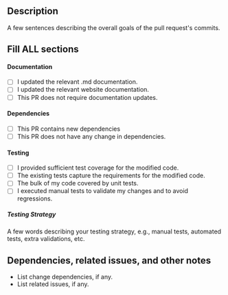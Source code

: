 ## Description
A few sentences describing the overall goals of the pull request's commits.

## Fill ALL sections
#### Documentation
- [ ] I updated the relevant .md documentation.
- [ ] I updated the relevant website documentation.
- [ ] This PR does not require documentation updates.

#### Dependencies
- [ ] This PR contains new dependencies
- [ ] This PR does not have any change in dependencies.

#### Testing
- [ ] I provided sufficient test coverage for the modified code.
- [ ] The existing tests capture the requirements for the modified code.
- [ ] The bulk of my code covered by unit tests.
- [ ] I executed manual tests to validate my changes and to avoid regressions.
  
##### Testing Strategy
A few words describing your testing strategy, e.g., manual tests, automated tests, extra validations, etc.

## Dependencies, related issues, and other notes
* List change dependencies, if any.
* List related issues, if any.
